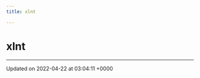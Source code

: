 ```yaml
---
title: xlnt

---
```


# xlnt








-------------------------------

Updated on 2022-04-22 at 03:04:11 +0000
